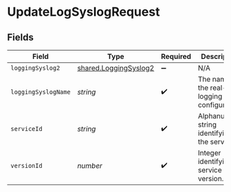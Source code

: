 # UpdateLogSyslogRequest


## Fields

| Field                                                          | Type                                                           | Required                                                       | Description                                                    | Example                                                        |
| -------------------------------------------------------------- | -------------------------------------------------------------- | -------------------------------------------------------------- | -------------------------------------------------------------- | -------------------------------------------------------------- |
| `loggingSyslog2`                                               | [shared.LoggingSyslog2](../../models/shared/loggingsyslog2.md) | :heavy_minus_sign:                                             | N/A                                                            |                                                                |
| `loggingSyslogName`                                            | *string*                                                       | :heavy_check_mark:                                             | The name for the real-time logging configuration.              | test-log-endpoint                                              |
| `serviceId`                                                    | *string*                                                       | :heavy_check_mark:                                             | Alphanumeric string identifying the service.                   | SU1Z0isxPaozGVKXdv0eY                                          |
| `versionId`                                                    | *number*                                                       | :heavy_check_mark:                                             | Integer identifying a service version.                         | 1                                                              |
